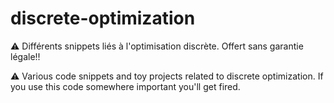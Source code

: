 # discrete-optimization
⚠️ Différents snippets liés à l'optimisation discrète.  Offert sans garantie légale!!

⚠️ Various code snippets and toy projects related to discrete optimization.  If you use this code somewhere important you'll get fired.
